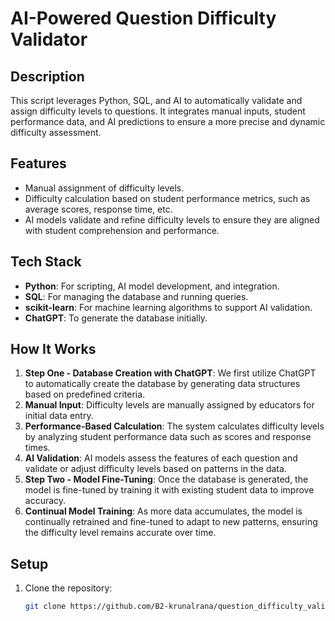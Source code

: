 # AI-Powered Question Difficulty Validator  

## Description  
This script leverages Python, SQL, and AI to automatically validate and assign difficulty levels to questions. It integrates manual inputs, student performance data, and AI predictions to ensure a more precise and dynamic difficulty assessment.

## Features  
- Manual assignment of difficulty levels.  
- Difficulty calculation based on student performance metrics, such as average scores, response time, etc.  
- AI models validate and refine difficulty levels to ensure they are aligned with student comprehension and performance.

## Tech Stack  
- **Python**: For scripting, AI model development, and integration.  
- **SQL**: For managing the database and running queries.  
- **scikit-learn**: For machine learning algorithms to support AI validation.  
- **ChatGPT**: To generate the database initially.  

## How It Works  
1. **Step One - Database Creation with ChatGPT**: We first utilize ChatGPT to automatically create the database by generating data structures based on predefined criteria.
2. **Manual Input**: Difficulty levels are manually assigned by educators for initial data entry.
3. **Performance-Based Calculation**: The system calculates difficulty levels by analyzing student performance data such as scores and response times.
4. **AI Validation**: AI models assess the features of each question and validate or adjust difficulty levels based on patterns in the data.
5. **Step Two - Model Fine-Tuning**: Once the database is generated, the model is fine-tuned by training it with existing student data to improve accuracy.
6. **Continual Model Training**: As more data accumulates, the model is continually retrained and fine-tuned to adapt to new patterns, ensuring the difficulty level remains accurate over time.

## Setup  
1. Clone the repository:  
   ```bash  
   git clone https://github.com/B2-krunalrana/question_difficulty_validator/
